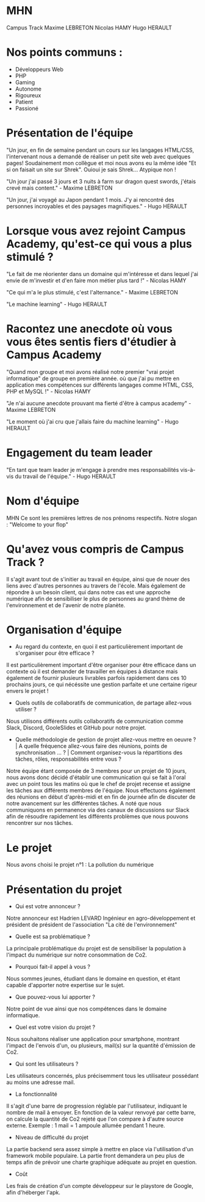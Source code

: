 # MHN
Campus Track
Maxime LEBRETON
Nicolas HAMY
Hugo HERAULT

# Nos points communs : 
- Développeurs Web
- PHP
- Gaming
- Autonome
- Rigoureux
- Patient
- Passioné

# Présentation de l'équipe
"Un jour, en fin de semaine pendant un cours sur les langages HTML/CSS, l'intervenant nous a demandé de réaliser un petit site web avec quelques pages!
Soudainement mon collègue et moi nous avons eu la même idée "Et si on faisait un site sur Shrek". Ouioui je sais Shrek... Atypique non !

"Un jour j'ai passé 3 jours et 3 nuits à farm sur dragon quest swords, j'étais crevé mais content." - Maxime LEBRETON

"Un jour, j'ai voyagé au Japon pendant 1 mois. 
J'y ai rencontré des personnes incroyables et des paysages magnifiques." - Hugo HERAULT

# Lorsque vous avez rejoint Campus Academy, qu'est-ce qui vous a plus stimulé ?
"Le fait de me réorienter dans un domaine qui m'intéresse et dans lequel j'ai envie de m'investir et d'en faire mon métier plus tard !" - Nicolas HAMY

"Ce qui m'a le plus stimulé, c'est l'alternance." - Maxime LEBRETON

"Le machine learning" - Hugo HERAULT

# Racontez une anecdote où vous vous êtes sentis fiers d'étudier à Campus Academy
"Quand mon groupe et moi avons réalisé notre premier "vrai projet informatique" de groupe en première année.
où que j'ai pu mettre en application mes compétences sur différents langages comme HTML, CSS, PHP et MySQL !" - Nicolas HAMY

"Je n'ai aucune anecdote prouvant ma fierté d'être à campus academy" - Maxime LEBRETON

"Le moment où j'ai cru que j'allais faire du machine learning" - Hugo HERAULT

# Engagement du team leader
"En tant que team leader je m'engage à prendre mes responsabilités vis-à-vis du travail de l'équipe." - Hugo HERAULT

# Nom d'équipe
MHN
Ce sont les premières lettres de nos prénoms respectifs.
Notre slogan : "Welcome to your flop"

# Qu'avez vous compris de Campus Track ?
Il s'agit avant tout de s'initier au travail en équipe, ainsi que de nouer des liens avec d'autres personnes au travers de l'école. Mais également de répondre à un besoin client, qui dans notre cas est une approche numérique afin de sensibiliser le plus de personnes au grand thème de l'environnement et de l'avenir de notre planète.

# Organisation d'équipe
- Au regard du contexte, en quoi il est particulièrement important de s'organiser pour être efficace ?

Il est particulièrement important d'être organiser pour être efficace dans un contexte où il est demander de travailler en équipes à distance mais également de fournir plusieurs livrables parfois rapidement dans ces 10 prochains jours, ce qui nécéssite une gestion parfaite et une certaine rigeur envers le projet !

- Quels outils de collaboratifs de communication, de partage allez-vous utiliser ?

Nous utilisons différents outils collaboratifs de communication comme Slack, Discord, GooleSlides et GitHub pour notre projet.

- Quelle méthodologie de gestion de projet allez-vous mettre en oeuvre ? | A quelle fréquence allez-vous faire des réunions, points de synchronisation ... ? | Comment organisez-vous la répartitions des tâches, rôles, responsabilités entre vous ?

Notre équipe étant composée de 3 membres pour un projet de 10 jours, nous avons donc décidé d'établir une communication qui se fait à l'oral avec un point tous les matins où que le chef de projet recense et assigne les tâches aux différents membres de l'équipe. Nous effectuons également des réunions en début d'après-midi et en fin de journée afin de discuter de notre avancement sur les différentes tâches. A noté que nous communiquons en permanence via des canaux de discussions sur Slack afin de résoudre rapidement les différents problèmes que nous pouvons rencontrer sur nos tâches.

# Le projet
Nous avons choisi le projet n°1 : La pollution du numérique

# Présentation du projet

- Qui est votre annonceur ?

Notre annonceur est Hadrien LEVARD Ingénieur en agro-développement et président de président de l'association "La cité de l'environnement"

- Quelle est sa problématique ?

La principale problématique du projet est de sensibiliser la population à l'impact du numérique sur notre consommation de Co2.

- Pourquoi fait-il appel à vous ?

Nous sommes jeunes, étudiant dans le domaine en question, et étant capable d'apporter notre expertise sur le sujet.

- Que pouvez-vous lui apporter ?

Notre point de vue ainsi que nos compétences dans le domaine informatique.

- Quel est votre vision du projet ?

Nous souhaitons réaliser une application pour smartphone, montrant l'impact de l'envois d'un, ou plusieurs, mail(s) sur la quantité d'émission de Co2.

- Qui sont les utilisateurs ?

Les utilisateurs concernés, plus précisemment tous les utilisateur possédant au moins une adresse mail.

- La fonctionnalité

Il s'agit d'une barre de progression réglable par l'utilisateur, indiquant le nombre de mail à envoyer. En fonction de la valeur renvoyé par cette barre, on calcule la quantité de Co2 rejeté que l'on compare à d'autre source externe. Exemple : 1 mail = 1 ampoule allumée pendant 1 heure.

- Niveau de difficulté du projet

La partie backend sera assez simple à mettre en place via l'utilisation d'un framework mobile populaire.
La partie front demandera un peu plus de temps afin de prévoir une charte graphique adéquate au projet en question.

- Coût

Les frais de création d'un compte développeur sur le playstore de Google, afin d'héberger l'apk.
